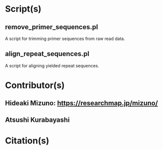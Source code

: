 # Script(s)
## remove_primer_sequences.pl
A script for trimming primer sequences from raw read data.
## align_repeat_sequences.pl
A script for aligning yielded repeat sequences.

# Contributor(s)
## Hideaki Mizuno: https://researchmap.jp/mizuno/
## Atsushi Kurabayashi

# Citation(s)
